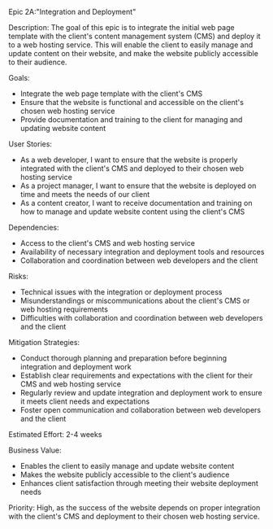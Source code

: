 Epic 2A:"Integration and Deployment"

Description: The goal of this epic is to integrate the initial web page template with the client's content management system (CMS) and deploy it to a web hosting service. This will enable the client to easily manage and update content on their website, and make the website publicly accessible to their audience.

Goals:
* Integrate the web page template with the client's CMS
* Ensure that the website is functional and accessible on the client's chosen web hosting service
* Provide documentation and training to the client for managing and updating website content

User Stories:
* As a web developer, I want to ensure that the website is properly integrated with the client's CMS and deployed to their chosen web hosting service
* As a project manager, I want to ensure that the website is deployed on time and meets the needs of our client
* As a content creator, I want to receive documentation and training on how to manage and update website content using the client's CMS

Dependencies:
* Access to the client's CMS and web hosting service
* Availability of necessary integration and deployment tools and resources
* Collaboration and coordination between web developers and the client

Risks:
* Technical issues with the integration or deployment process
* Misunderstandings or miscommunications about the client's CMS or web hosting requirements
* Difficulties with collaboration and coordination between web developers and the client

Mitigation Strategies:
* Conduct thorough planning and preparation before beginning integration and deployment work
* Establish clear requirements and expectations with the client for their CMS and web hosting service
* Regularly review and update integration and deployment work to ensure it meets client needs and expectations
* Foster open communication and collaboration between web developers and the client

Estimated Effort: 2-4 weeks

Business Value:
* Enables the client to easily manage and update website content
* Makes the website publicly accessible to the client's audience
* Enhances client satisfaction through meeting their website deployment needs

Priority: High, as the success of the website depends on proper integration with the client's CMS and deployment to their chosen web hosting service.